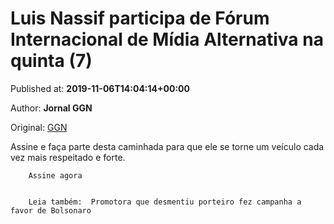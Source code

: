 
# Luis Nassif participa de Fórum Internacional de Mídia Alternativa na quinta (7)

Published at: **2019-11-06T14:04:14+00:00**

Author: **Jornal GGN**

Original: [GGN](https://jornalggn.com.br/politica/luis-nassif-participa-de-forum-internacional-de-midia-alternativa-na-quinta-7/)

Assine e faça parte desta caminhada para que ele se torne um veículo cada vez mais respeitado e forte.

        Assine agora
      

        Leia também:  Promotora que desmentiu porteiro fez campanha a favor de Bolsonaro
      
